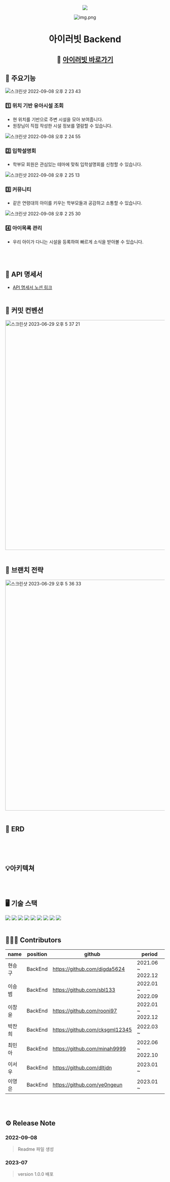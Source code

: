 <div align="center">
<p align="center"><img src="img_1.png"></p>

![img.png](img.png)
<h1>아이러빗 Backend</h1>

## 🏫 [아이러빗 바로가기][iluvit-link]
[iluvit-link]: https://iluvit.app/

</div>

## 📱 주요기능

![스크린샷 2022-09-08 오후 2 23 43](https://user-images.githubusercontent.com/65563854/189040932-c19ec8f9-06a0-45d0-bc8e-d06b8cadb1a2.png)

### 1️⃣ 위치 기반 유아시설 조회
- 현 위치를 기반으로 주변 시설을 모아 보여줍니다.
- 원장님이 직접 작성한 시설 정보를 열람할 수 있습니다.

![스크린샷 2022-09-08 오후 2 24 55](https://user-images.githubusercontent.com/65563854/189041068-127f96a1-2780-492a-b056-fa0433a91888.png)


### 2️⃣ 입학설명회
- 학부모 회원은 관심있는 테마에 맞춰 입학설명회를 신청할 수 있습니다.

![스크린샷 2022-09-08 오후 2 25 13](https://user-images.githubusercontent.com/65563854/189041112-844af4d3-5549-41e3-95cb-741c93e54cb6.png)


### 3️⃣ 커뮤니티
- 같은 연령대의 아이를 키우는 학부모들과 공감하고 소통할 수 있습니다.

![스크린샷 2022-09-08 오후 2 25 30](https://user-images.githubusercontent.com/65563854/189041137-e20d5278-fbbd-48f2-b545-b9219e09bf08.png)

### 4️⃣ 아이목록 관리
- 우리 아이가 다니는 시설을 등록하여 빠르게 소식을 받아볼 수 있습니다.

<br><br>

## 💞 API 명세서
- [API 명세서 노션 링크](https://half-turn-bb0.notion.site/API-ILUVIT-4f0bd47ebe8c43f1ab3ec475389b3898?pvs=4)
<br><br>

## 📍 커밋 컨벤션
<img width="727" alt="스크린샷 2023-06-29 오후 5 37 21" src="https://github.com/FISOLUTION/BE_ILUVIT/assets/78267146/14bc458e-3879-4a6d-84a5-a45d075e6d92">
<br><br>

## 📝 브랜치 전략
<img width="730" alt="스크린샷 2023-06-29 오후 5 36 33" src="https://github.com/FISOLUTION/BE_ILUVIT/assets/78267146/9be83d24-2020-4671-b99c-37a32c1fb90a">
<br><br>

## 📘 ERD
![]()

<br><br>

## 💡아키텍쳐

<br><br>

## 🖥 기술 스택
<img src="https://img.shields.io/badge/SpringBoot-6DB33F?style=flat&logo=SpringBoot&logoColor=white"/> <img src="https://img.shields.io/badge/SpringSecurity-6DB33F?style=flat&logo=SpringSecurity&logoColor=white"/> <img src="https://img.shields.io/badge/AmazonEC2-FF9900?style=flat&logo=AmazonEC2&logoColor=white"/> <img src="https://img.shields.io/badge/NGINX-009639?style=flat&logo=NGINX&logoColor=white"/>
<img src="https://img.shields.io/badge/JSON Web Tokens-000000?style=flat&logo=JSONWebTokens"/> <img src="https://img.shields.io/badge/Amazon S3-569A31?style=flat&logo=Amazon S3&logoColor=white"/>
<img src="https://img.shields.io/badge/GitHub Actions-2088FF?style=flat&logo=GitHub Actions&logoColor=white"/> <img src="https://img.shields.io/badge/MySQL-4479A1?style=flat&logo=MySQL&logoColor=white"/> <img src="https://img.shields.io/badge/Amazon RDS-527FFF?style=flat&logo=Amazon RDS&logoColor=white"/>
<br><br>


## 🧑🏻‍💻 Contributors
| name |position|github|period| 
|------|---|---|---|
| 현승구  | BackEnd | https://github.com/digda5624 | 2021.06 ~ 2022.12 |
| 이승범  | BackEnd | https://github.com/sbl133 | 2022.01 ~ 2022.09 |
| 이창윤  | BackEnd | https://github.com/rooni97 | 2022.01 ~ 2022.12 |
| 박찬희  | BackEnd | https://github.com/cksgml12345 | 2022.03 ~ |
| 최민아  | BackEnd | https://github.com/minah9999 | 2022.06 ~ 2022.10 |
| 이서우  | BackEnd | https://github.com/dltjdn | 2023.01 ~ |
| 이영은  | BackEnd | https://github.com/ye0ngeun | 2023.01 ~ |

<br><br>

## ⚙️ Release Note
### 2022-09-08
> Readme 파일 생성
### 2023-07
> version 1.0.0 배포